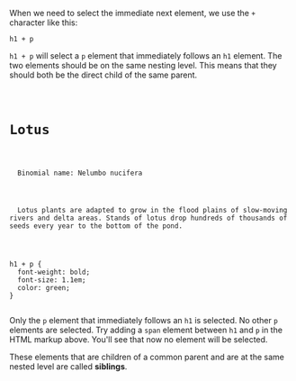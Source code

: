 When we need to select the immediate
next element, we use the `+` character
like this:

```
h1 + p
```

`h1 + p` will select a `p`
element that immediately follows
an `h1` element. The two elements
should be on the same nesting level.
This means that they should both
be the direct child of the same
parent.

<Editor lang="css">
<code>
<panel lang="html">
<h1>Lotus</h1>
<p>
  Binomial name: Nelumbo nucifera
</p>
<p>
  Lotus plants are adapted to grow in the flood plains of slow-moving rivers and delta areas. Stands of lotus drop hundreds of thousands of seeds every year to the bottom of the pond.
</p>
</panel>
<panel lang="css">
h1 + p {
  font-weight: bold;
  font-size: 1.1em;
  color: green;
}
</panel>
</code>
</Editor>

Only the `p` element that
immediately follows
an `h1` is selected. No other `p` elements are selected.
Try adding a `span` element between
`h1` and `p` in the HTML
markup above. You'll see that now
no element will be selected.

These elements that are
children of a common parent and
are at the same nested level
are called **siblings**.